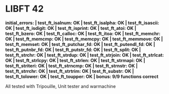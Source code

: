 # LIBFT 42

**initial_errors: | test_ft_isalnum: OK | test_ft_isalpha: OK | test_ft_isascii: OK | test_ft_isdigit: OK | test_ft_isprint: OK | test_ft_atoi: OK | test_ft_bzero: OK | test_ft_calloc: OK | test_ft_itoa: OK | test_ft_memchr: OK | test_ft_memcmp: OK | test_ft_memcpy: OK | test_ft_memmove: OK | test_ft_memset: OK | test_ft_putchar_fd: OK | test_ft_putendl_fd: OK | test_ft_putnbr_fd: OK | test_ft_putstr_fd: OK | test_ft_split: OK | test_ft_strchr: OK | test_ft_strdup: OK | test_ft_strjoin: OK | test_ft_strlcat: OK | test_ft_strlcpy: OK | test_ft_strlen: OK | test_ft_strmapi: OK | test_ft_striteri: OK | test_ft_strncmp: OK | test_ft_strnstr: OK | test_ft_strrchr: OK | test_ft_strtrim: OK | test_ft_substr: OK | test_ft_tolower: OK | test_ft_toupper: OK | bonus: 9/9 functions correct**

All tested with Tripouille, Unit tester and warmachine
